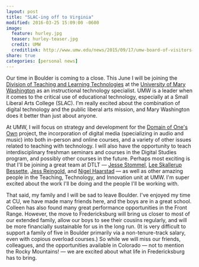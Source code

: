 ```yaml
---
layout: post
title: "SLAC-ing off to Virginia"
modified: 2016-03-25 15:09:00 -0600
image:
  feature: hurley.jpg
  teaser: hurley-teaser.jpg
  credit: UMW
  creditlink: http://www.umw.edu/news/2015/09/17/umw-board-of-visitors-renames-center-to-honor-hurley/
share: true
categories: [personal news]
---
```


Our time in Boulder is coming to a close. This June I will be joining the [Division of Teaching and Learning Technologies](https://academics.umw.edu/dtlt/) at the [University of Mary Washington](http://www.umw.edu/) as an instructional technology specialist. UMW is a leader when it comes to the critical use of educational technology, especially at a Small Liberal Arts College (SLAC). I'm really excited about the combination of digital technology and the public liberal arts mission, and Mary Washington does it better than just about anyone.

At UMW, I will focus on strategy and development for the [Domain of One's Own](http://umw.domains/) project, the incorporation of digital media (specializing in audio and music) into both in-person and online courses, and a variety of other issues related to teaching with technology. I will also have the opportunity to teach interdisciplinary freshman seminars and courses in the Digital Studies program, and possibly other courses in the future. Perhaps most exciting is that I'll be joining a great team at DTLT ― [Jesse Stommel](http://jessestommel.com/), [Lee Skallerup Bessette](http://readywriting.org/), [Jess Reingold](http://jessicareingold.com/), and [Nigel Haarstad](https://twitter.com/NigelHaarstad) ― as well as other amazing people in the Teaching, Technology, and Innovation unit at UMW. I'm super excited about the work I'll be doing and the people I'll be working with.

That said, my family and I will be sad to leave Boulder. I've enjoyed my time at CU, we have made many friends here, and the boys are in a great school. Colleen has also found many great performance opportunities in the Front Range. However, the move to Fredericksburg will bring us closer to most of our extended family, allow our boys to see their cousins regularly, and will be more financially sustainable for us in the long run. (It is very difficult to support a family of five in Boulder primarily via a non-tenure-track salary, even with copious overload courses.) So while we will miss our friends, colleagues, and the opportunities available in Colorado ― not to mention the Rocky Mountains! ― we are excited about what life in Fredericksburg has to bring.
